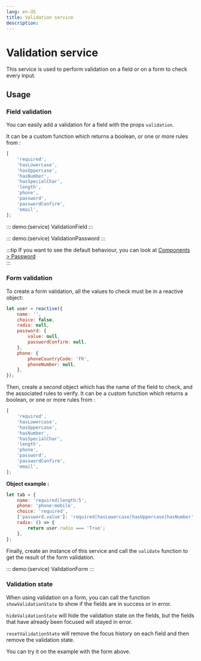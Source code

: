 ```yaml
---
lang: en-US
title: Validation service
description:
---
```


# Validation service

This service is used to perform validation on a field or on a form to check every input.

<service-preview />

## Usage

### Field validation

You can easily add a validation for a field with the props `validation`.

It can be a custom function which returns a boolean, or one or more rules from :

```js
[
	'required',
	'hasLowercase',
	'hasUppercase',
	'hasNumber',
	'hasSpecialChar',
	'length',
	'phone',
	'password',
	'passwordConfirm',
	'email',
];
```

::: demo:(service)
ValidationField
:::

::: demo:(service)
ValidationPassword
:::

:::tip
If you want to see the default behaviour, you can look at [Components > Password](../components/OrionPassword.md)  
:::

### Form validation

To create a form validation, all the values to check must be in a reactive object:

```js
let user = reactive({
	name: '',
	choice: false,
	radio: null,
	password: {
		value: null,
		passwordConfirm: null,
	},
	phone: {
		phoneCountryCode: 'FR',
		phoneNumber: null,
	},
});
```

Then, create a second object which has the name of the field to check, and the associated rules to verify. It can be a custom function which returns a boolean, or one or more rules from :

```js
[
	'required',
	'hasLowercase',
	'hasUppercase',
	'hasNumber',
	'hasSpecialChar',
	'length',
	'phone',
	'password',
	'passwordConfirm',
	'email',
];
```

**Object example :**

```js
let tab = {
	name: 'required|length:5',
	phone: 'phone:mobile',
	choice: 'required',
	['password.value']: 'required|hasLowercase|hasUppercase|hasNumber',
	radio: () => {
		return user.radio === 'True';
	},
};
```

Finally, create an instance of this service and call the `validate` function to get the result of the form validation.

::: demo:(service)
ValidationForm
:::

### Validation state

When using validation on a form, you can call the function `showValidationState` to show if the fields are in success or in error.

`hideValidationState` will hide the validation state on the fields, but the fields that have already been focused will stayed in error.

`resetValidationState` will remove the focus history on each field and then remove the validation state.

You can try it on the example with the form above.
